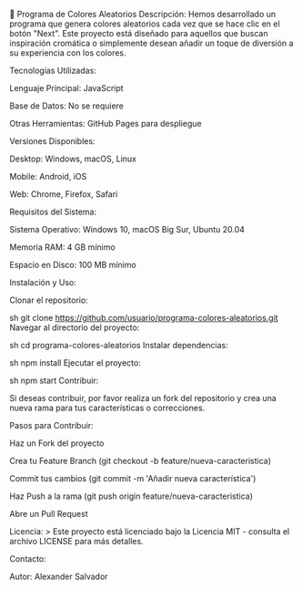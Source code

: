 🌟 Programa de Colores Aleatorios
Descripción: Hemos desarrollado un programa que genera colores aleatorios cada vez que se hace clic en el botón "Next". Este proyecto está diseñado para aquellos que buscan inspiración cromática o simplemente desean añadir un toque de diversión a su experiencia con los colores.

Tecnologías Utilizadas:

Lenguaje Principal: JavaScript

Base de Datos: No se requiere

Otras Herramientas: GitHub Pages para despliegue

Versiones Disponibles:

Desktop: Windows, macOS, Linux

Mobile: Android, iOS

Web: Chrome, Firefox, Safari

Requisitos del Sistema:

Sistema Operativo: Windows 10, macOS Big Sur, Ubuntu 20.04

Memoria RAM: 4 GB mínimo

Espacio en Disco: 100 MB mínimo

Instalación y Uso:

Clonar el repositorio:

sh
git clone https://github.com/usuario/programa-colores-aleatorios.git
Navegar al directorio del proyecto:

sh
cd programa-colores-aleatorios
Instalar dependencias:

sh
npm install
Ejecutar el proyecto:

sh
npm start
Contribuir:

Si deseas contribuir, por favor realiza un fork del repositorio y crea una nueva rama para tus características o correcciones.

Pasos para Contribuir:

Haz un Fork del proyecto

Crea tu Feature Branch (git checkout -b feature/nueva-caracteristica)

Commit tus cambios (git commit -m 'Añadir nueva característica')

Haz Push a la rama (git push origin feature/nueva-caracteristica)

Abre un Pull Request

Licencia: > Este proyecto está licenciado bajo la Licencia MIT - consulta el archivo LICENSE para más detalles.

Contacto:

Autor: Alexander Salvador
